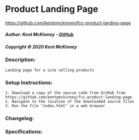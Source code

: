 <!-- Category: FreeCodeCamp;HTML/CSS/JS -->

# Product Landing Page
https://github.com/kentpmckinney/fcc-product-landing-page

##### Author: Kent McKinney - [GitHub](https://github.com/kentpmckinney)
##### Copyright &copy; 2020 Kent McKinney
### Description:

``Landing page for a site selling products``

### Setup Instructions:
    1. Download a copy of the source code from GitHub from https://github.com/kentpmckinney/fcc-product-landing-page
    2. Navigate to the location of the downloaded source files
    3. Run the file "index.html" in a web browser

### Changelog:


### Specifications:

